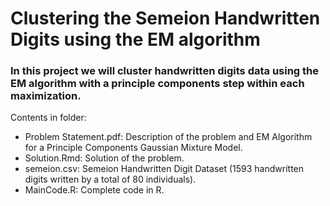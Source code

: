 # Clustering the Semeion Handwritten Digits using the EM algorithm

### In this project we will cluster handwritten digits data using the EM algorithm with a principle components step within each maximization.

Contents in folder:

- Problem Statement.pdf: Description of the problem and EM Algorithm for a Principle Components Gaussian Mixture Model.
- Solution.Rmd: Solution of the problem.
- semeion.csv: Semeion Handwritten Digit Dataset (1593 handwritten digits written by a total of 80 individuals).
- MainCode.R: Complete code in R.


